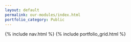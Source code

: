 ```yaml
---
layout: default
permalink: our-modules/index.html
portfolio_category: Public
---
```


{% include nav.html %}
{% include portfolio_grid.html %}
